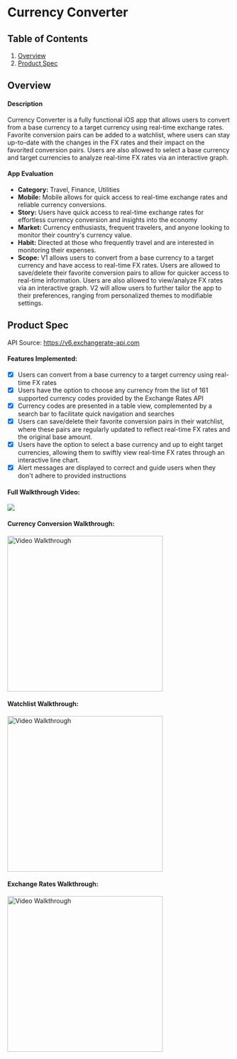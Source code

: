 # Currency Converter

## Table of Contents

1. [Overview](#Overview)
2. [Product Spec](#Product-Spec)

## Overview

#### Description

Currency Converter is a fully functional iOS app that allows users to convert from a base currency to a target currency using real-time exchange rates. Favorite conversion pairs can be added to a watchlist, where users can stay up-to-date with the changes in the FX rates and their impact on the favorited conversion pairs. Users are also allowed to select a base currency and target currencies to analyze real-time FX rates via an interactive graph. 

#### App Evaluation

- **Category:** Travel, Finance, Utilities
- **Mobile:** Mobile allows for quick access to real-time exchange rates and reliable currency conversions.
- **Story:** Users have quick access to real-time exchange rates for effortless currency conversion and insights into the economy
- **Market:** Currency enthusiasts, frequent travelers, and anyone looking to monitor their country's currency value.
- **Habit:** Directed at those who frequently travel and are interested in monitoring their expenses.
- **Scope:** V1 allows users to convert from a base currency to a target currency and have access to real-time FX rates. Users are allowed to save/delete their favorite conversion pairs to allow for quicker access to real-time information. Users are also allowed to view/analyze FX rates via an interactive graph. V2 will allow users to further tailor the app to their preferences, ranging from personalized themes to modifiable settings.

## Product Spec
API Source: https://v6.exchangerate-api.com

#### Features Implemented: 
- [x] Users can convert from a base currency to a target currency using real-time FX rates
- [x] Users have the option to choose any currency from the list of 161 supported currency codes provided by the Exchange Rates API
- [x] Currency codes are presented in a table view, complemented by a search bar to facilitate quick navigation and searches
- [x] Users can save/delete their favorite conversion pairs in their watchlist, where these pairs are regularly updated to reflect real-time FX rates and the original base amount.
- [x] Users have the option to select a base currency and up to eight target currencies, allowing them to swiftly view real-time FX rates through an interactive line chart.
- [x] Alert messages are displayed to correct and guide users when they don't adhere to provided instructions
#### Full Walkthrough Video:
<div>
    <a href="https://www.loom.com/share/ebe3659a9d7d43d99872b0390e753dfd">
    </a>
    <a href="https://www.loom.com/share/ebe3659a9d7d43d99872b0390e753dfd">
      <img style="max-width:300px;" src="https://cdn.loom.com/sessions/thumbnails/ebe3659a9d7d43d99872b0390e753dfd-with-play.gif">
    </a>
  </div>
  
#### Currency Conversion Walkthrough:

<img src='https://github.com/Anthony-Jerez/ios101-AssignmentSubmission/assets/87133474/99c51779-4f58-4c84-8bb6-9a5f2d7cec8c' title='Currency Conversion Walkthrough' width='350' alt='Video Walkthrough' />

#### Watchlist Walkthrough: 

<img src='https://github.com/Anthony-Jerez/ios101-AssignmentSubmission/assets/87133474/ef92a18b-5b06-4607-a4f9-f75320140ead' title='Watchlist Walkthrough' width='350' alt='Video Walkthrough' />

#### Exchange Rates Walkthrough:

<img src='https://github.com/Anthony-Jerez/ios101-AssignmentSubmission/assets/87133474/c54490aa-2ddc-4ef5-a04a-57569096e0a4' title='Exchange Rates Walkthrough' width='350' alt='Video Walkthrough' />
